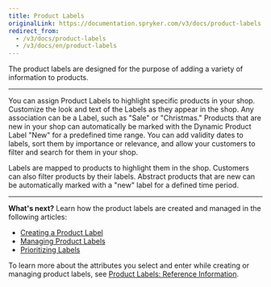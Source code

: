```yaml
---
title: Product Labels
originalLink: https://documentation.spryker.com/v3/docs/product-labels
redirect_from:
  - /v3/docs/product-labels
  - /v3/docs/en/product-labels
---
```


The product labels are designed for the purpose of adding a variety of information to products.
***
You can assign Product Labels to highlight specific products in your shop. Customize the look and text of the Labels as they appear in the shop. Any association can be a Label, such as "Sale" or "Christmas." Products that are new in your shop can automatically be marked with the Dynamic Product Label "New" for a predefined time range. You can add validity dates to labels, sort them by importance or relevance, and allow your customers to filter and search for them in your shop.

Labels are mapped to products to highlight them in the shop. Customers can also filter products by their labels. Abstract products that are new can be automatically marked with a "new" label for a defined time period.
***
**What's next?**
Learn how the product labels are created and managed in the following articles:
* [Creating a Product Label](/docs/scos/dev/user-guides/202001.0/back-office-user-guide/products/product-labels/creating-a-product-label.html)
* [Managing Product Labels](/docs/scos/dev/user-guides/202001.0/back-office-user-guide/products/product-labels/managing-product-labels.html)
* [Prioritizing Labels](/docs/scos/dev/user-guides/202001.0/back-office-user-guide/products/product-labels/prioritizing-labels.html)

To learn more about the attributes you select and enter while creating or managing product labels, see [Product Labels: Reference Information](/docs/scos/dev/user-guides/202001.0/back-office-user-guide/products/product-labels/references/product-labels-reference-information.html).
